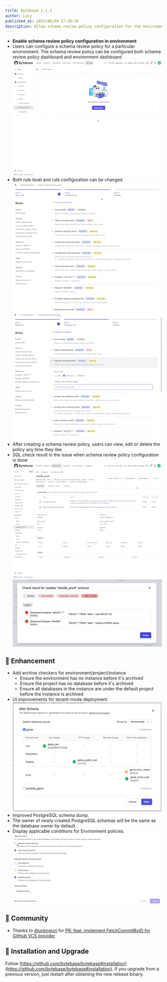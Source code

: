 ```yaml
---
title: Bytebase 1.1.1
author: Lucy
published_at: 2022/06/09 17:20:34
description: Allow schema review policy configuration for the environment. Add archive checkers for environment/project/instance. UI improvements for tenant-mode deployment. Improved PostgreSQL schema dump. The owner of newly created PostgreSQL schemas is the database owner by default. Display applicable conditions for Environment policies.
---
```


- **Enable schema review policy configuration in environment**
- Users can configure a schema review policy for a particular environment. The schema review policy can be configured both schema review policy dashboard and environment dashboard
![schema-review-policy](/static/blog-changelog-assets/2022/06/srp1.gif)
- Both rule level and rule configuration can be changed
![schema-review-policy](/static/blog-changelog-assets/2022/06/srp2.gif)
![schema-review-policy](/static/blog-changelog-assets/2022/06/srp3.gif)
- After creating a schema review policy, users can view, edit or delete the policy any time they like
- SQL check result in the issue when schema review policy configuration is done
![schema-review-policy](/static/blog-changelog-assets/2022/06/srp4.gif)
![schema-review-policy](/static/blog-changelog-assets/2022/06/srp5.png)

## 🎄 Enhancement

- Add archive checkers for environment/project/instance
  - Ensure the environment has no instance before it's archived
  - Ensure the project has no database before it's archived
  - Ensure all databases in the instance are under the default project before the instance is archived
- UI improvements for tenant-mode deployment
![tenantmodeui](/static/blog-changelog-assets/2022/06/tenantmode.png)
- Improved PostgreSQL schema dump.
- The owner of newly created PostgreSQL schemas will be the same as the database owner by default.
- Display applicable conditions for Environment policies.
![applicablecondition](/static/blog-changelog-assets/2022/06/applicablecondition.gif)

## 🎠 Community

- Thanks to [@unknwon](https://github.com/unknwon) for [PR: feat: implement FetchCommitByID for GitHub VCS provider](https://github.com/bytebase/bytebase/pull/1417)

## 📕 Installation and Upgrade

Follow [https://github.com/bytebase/bytebase#installation](https://github.com/bytebase/bytebase#installation). If you upgrade from a previous version, just restart after obtaining the new release binary.
